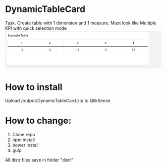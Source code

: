 # DynamicTableCard
Task. Create table with 1 dimension and 1 measure. Must look like Multiple KPI with quick selection mode 
![](Example.PNG)

# How to install 
Upload /output/DynamicTableCard.zip to QlikSense

# How to change: 
1. Clone repo
2. npm install 
3. bower install 
4. gulp

All distr files save in folder "distr"




